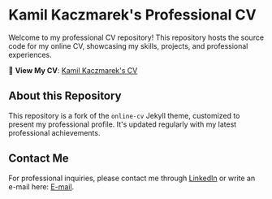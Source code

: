 # Kamil Kaczmarek's Professional CV

Welcome to my professional CV repository! This repository hosts the source code for my online CV, showcasing my skills, projects, and professional experiences.

🔗 **View My CV**: [Kamil Kaczmarek's CV](https://kamilkaczmareksolutions.github.io/KamilKaczmarek-CV/)

## About this Repository
This repository is a fork of the `online-cv` Jekyll theme, customized to present my professional profile. It's updated regularly with my latest professional achievements.

## Contact Me
For professional inquiries, please contact me through [LinkedIn](https://www.linkedin.com/in/kamilkaczmareksolutions/) or write an e-mail here: [E-mail](mailto:contact@kamilkaczmareksolutions.com).